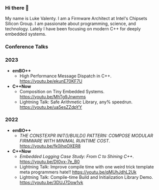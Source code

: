 ### Hi there 👋

My name is Luke Valenty. I am a Firmware Architect at Intel's Chipsets Silicon Group. I am passionate about programming, science, and technology. Lately I have been focusing on modern C++ for deeply embedded systems.

### Conference Talks

### 2023
- __emBO++__
  - High Performance Message Dispatch in C++. https://youtu.be/ekunE70KF7U
- __C++Now__
  - Composition on Tiny Embedded Systems. https://youtu.be/MhTg9Jnwmms
  - Lightning Talk: Safe Arithmetic Library, any% speedrun. https://youtu.be/ua5esZZdpYY

### 2022
- __emBO++__
  - _THE CONSTEXPR INIT()/BUILD() PATTERN: COMPOSE MODULAR FIRMWARE WITH MINIMAL RUNTIME COST_. https://youtu.be/fk0ihqOXER8
- __C++Now__
  - _Embedded Logging Case Study: From C to Shining C++_. https://youtu.be/Dt0vx-7e_B0
  - Lightning Talk: Improve compile time with one weird trick template meta programmers hate!! https://youtu.be/qMUhJdhL2Uk
  - Lightning Talk: Compile-time Build and Initialization Library Demo. https://youtu.be/3DUJ7Dow1vk

<!--
**lukevalenty/lukevalenty** is a ✨ _special_ ✨ repository because its `README.md` (this file) appears on your GitHub profile.

Here are some ideas to get you started:

- 🔭 I’m currently working on ...
- 🌱 I’m currently learning ...
- 👯 I’m looking to collaborate on ...
- 🤔 I’m looking for help with ...
- 💬 Ask me about ...
- 📫 How to reach me: ...
- 😄 Pronouns: ...
- ⚡ Fun fact: ...
-->
